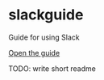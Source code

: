 # slackguide
Guide for using Slack

[Open the guide](https://surreyears.github.io/slackguide/)

TODO: write short readme
